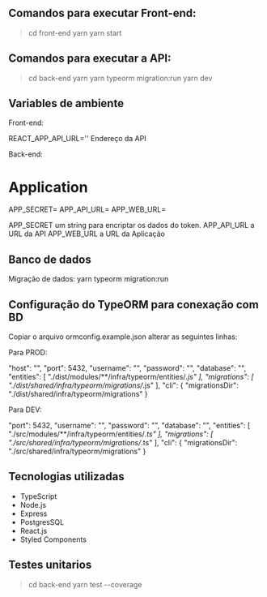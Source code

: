 ## Comandos para executar Front-end:

> cd front-end
> yarn
> yarn start

## Comandos para executar a API:

> cd back-end
> yarn
> yarn typeorm migration:run
> yarn dev

## Variables de ambiente

Front-end:

REACT_APP_API_URL='' Endereço da API

Back-end:

# Application
APP_SECRET=
APP_API_URL=
APP_WEB_URL=

APP_SECRET um string para encriptar os dados do token.
APP_API_URL a URL da API
APP_WEB_URL a URL da Aplicação

## Banco de dados

Migração de dados: yarn typeorm migration:run

## Configuração do TypeORM para conexação com BD

Copiar o arquivo ormconfig.example.json
alterar as seguintes linhas:

Para PROD:

"host": "",
"port": 5432,
"username": "",
"password": "",
"database": "",
"entities": [
  "./dist/modules/**/infra/typeorm/entities/*.js" 
],
"migrations": [
  "./dist/shared/infra/typeorm/migrations/*.js"
],
"cli": {
  "migrationsDir": "./dist/shared/infra/typeorm/migrations"
}

Para DEV:

"port": 5432,
"username": "",
"password": "",
"database": "",
"entities": [
  "./src/modules/**/infra/typeorm/entities/*.ts"
],
"migrations": [
  "./src/shared/infra/typeorm/migrations/*.ts"
],
"cli": {
  "migrationsDir": "./src/shared/infra/typeorm/migrations"
}

## Tecnologias utilizadas

- TypeScript
- Node.js
- Express
- PostgresSQL
- React.js
- Styled Components

## Testes unitarios

> cd back-end
> yarn test --coverage
